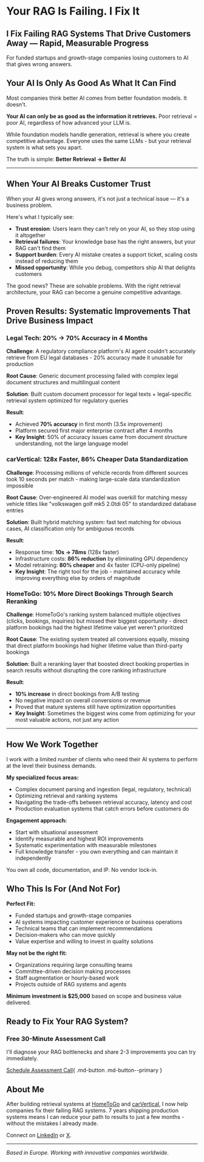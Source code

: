 # Your RAG Is Failing. I Fix It

## I Fix Failing RAG Systems That Drive Customers Away — Rapid, Measurable Progress

For funded startups and growth-stage companies losing customers to AI that gives wrong answers.

## Your AI Is Only As Good As What It Can Find

Most companies think better AI comes from better foundation models. It doesn't.

**Your AI can only be as good as the information it retrieves.** Poor retrieval = poor AI, regardless of how advanced your LLM is.

While foundation models handle generation, retrieval is where you create competitive advantage. Everyone uses the same LLMs - but your retrieval system is what sets you apart.

The truth is simple: **Better Retrieval → Better AI**

---

## When Your AI Breaks Customer Trust

When your AI gives wrong answers, it's not just a technical issue — it's a business problem.

Here's what I typically see:

- **Trust erosion**: Users learn they can't rely on your AI, so they stop using it altogether
- **Retrieval failures**: Your knowledge base has the right answers, but your RAG can't find them
- **Support burden**: Every AI mistake creates a support ticket, scaling costs instead of reducing them
- **Missed opportunity**: While you debug, competitors ship AI that delights customers

The good news? These are solvable problems. With the right retrieval architecture, your RAG can become a genuine competitive advantage.

## Proven Results: Systematic Improvements That Drive Business Impact

### Legal Tech: 20% → 70% Accuracy in 4 Months

**Challenge**: A regulatory compliance platform's AI agent couldn't accurately retrieve from EU legal databases - 20% accuracy made it unusable for production  

**Root Cause**: Generic document processing failed with complex legal document structures and multilingual content

**Solution**: Built custom document processor for legal texts + legal-specific retrieval system optimized for regulatory queries  

**Result**:

- Achieved **70% accuracy** in first month (3.5x improvement)
- Platform secured first major enterprise contract after 4 months
- **Key Insight**: 50% of accuracy issues came from document structure understanding, not the large language model

### carVertical: 128x Faster, 86% Cheaper Data Standardization

**Challenge**: Processing millions of vehicle records from different sources took 10 seconds per match - making large-scale data standardization impossible  

**Root Cause**: Over-engineered AI model was overkill for matching messy vehicle titles like "volkswagen golf mk5 2.0tdi 05" to standardized database entries  

**Solution**: Built hybrid matching system: fast text matching for obvious cases, AI classification only for ambiguous records  

**Result**:

- Response time: **10s → 78ms** (128x faster)
- Infrastructure costs: **86% reduction** by eliminating GPU dependency
- Model retraining: **80% cheaper** and 4x faster (CPU-only pipeline)
- **Key Insight**: The right tool for the job - maintained accuracy while improving everything else by orders of magnitude

### HomeToGo: 10% More Direct Bookings Through Search Reranking

**Challenge**: HomeToGo's ranking system balanced multiple objectives (clicks, bookings, inquiries) but missed their biggest opportunity - direct platform bookings had the highest lifetime value yet weren't prioritized

**Root Cause**: The existing system treated all conversions equally, missing that direct platform bookings had higher lifetime value than third-party bookings

**Solution**: Built a reranking layer that boosted direct booking properties in search results without disrupting the core ranking infrastructure

**Result**:

- **10% increase** in direct bookings from A/B testing
- No negative impact on overall conversions or revenue
- Proved that mature systems still have optimization opportunities
- **Key Insight**: Sometimes the biggest wins come from optimizing for your most valuable actions, not just any action

---

## How We Work Together

I work with a limited number of clients who need their AI systems to perform at the level their business demands.

**My specialized focus areas:**

- Complex document parsing and ingestion (legal, regulatory, technical)
- Optimizing retrieval and ranking systems
- Navigating the trade-offs between retrieval accuracy, latency and cost
- Production evaluation systems that catch errors before customers do

**Engagement approach:**

- Start with situational assessment
- Identify measurable and highest ROI improvements
- Systematic experimentation with measurable milestones
- Full knowledge transfer - you own everything and can maintain it independently

You own all code, documentation, and IP. No vendor lock-in.

## Who This Is For (And Not For)

**Perfect Fit:**

- Funded startups and growth-stage companies
- AI systems impacting customer experience or business operations
- Technical teams that can implement recommendations
- Decision-makers who can move quickly
- Value expertise and willing to invest in quality solutions

**May not be the right fit:**

- Organizations requiring large consulting teams
- Committee-driven decision making processes
- Staff augmentation or hourly-based work
- Projects outside of RAG systems and agents

**Minimum investment is $25,000** based on scope and business value delivered.

## Ready to Fix Your RAG System?

### Free 30-Minute Assessment Call

I'll diagnose your RAG bottlenecks and share 2-3 improvements you can try immediately.

[Schedule Assessment Call](https://cal.com/erikasio/30min){ .md-button .md-button--primary }

## About Me

After building retrieval systems at [HomeToGo](https://www.hometogo.com) and [carVertical](https://www.carvertical.com), I now help companies fix their failing RAG systems. 7 years shipping production systems means I can reduce your path to results to just a few months - without the mistakes I already made.

Connect on [LinkedIn](https://www.linkedin.com/in/erikas-valinskas-737651135/) or [X](https://x.com/erikasvio).

---

*Based in Europe. Working with innovative companies worldwide.*
